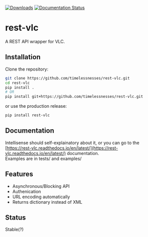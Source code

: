 [![Downloads](https://static.pepy.tech/personalized-badge/rest-vlc?period=total&units=international_system&left_color=blue&right_color=black&left_text=Downloads)](https://pepy.tech/project/rest-vlc) [![Documentation Status](https://readthedocs.org/projects/rest-vlc/badge/?version=latest)](https://rest-vlc.readthedocs.io/en/latest/?badge=latest)
  
# rest-vlc
A REST API wrapper for VLC.

## Installation
Clone the repository:

```bash
git clone https://github.com/timelessnesses/rest-vlc.git
cd rest-vlc
pip install .
# OR
pip install git+https://github.com/timelessnesses/rest-vlc.git
```

or use the production release:

```bash
pip install rest-vlc
```

## Documentation

Intellisense should self-explainatory about it, or you can go to the [https://rest-vlc.readthedocs.io/en/latest/](https://rest-vlc.readthedocs.io/en/latest/) documentation.  
Examples are in tests/ and examples/

## Features

- Asynchronous/Blocking API
- Authenication
- URL encoding automatically
- Returns dictionary instead of XML

## Status
Stable(?)

